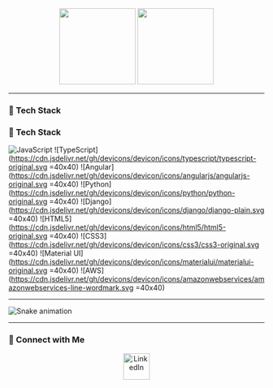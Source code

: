 <div align="center">
  <img src="https://github-readme-stats.vercel.app/api?username=bobyang08250772&hide_title=false&hide_rank=false&show_icons=true&include_all_commits=true&count_private=true&disable_animations=false&theme=dracula&locale=en&hide_border=false" height="150" />
  <img src="https://github-readme-stats.vercel.app/api/top-langs?username=bobyang08250772&locale=en&hide_title=false&layout=compact&card_width=320&langs_count=5&theme=dracula&hide_border=false" height="150" />
</div>

---

### 🚀 Tech Stack

### 🚀 Tech Stack

![JavaScript](https://cdn.jsdelivr.net/gh/devicons/devicon/icons/javascript/javascript-original.svg=40x40)
![TypeScript](https://cdn.jsdelivr.net/gh/devicons/devicon/icons/typescript/typescript-original.svg =40x40)
![Angular](https://cdn.jsdelivr.net/gh/devicons/devicon/icons/angularjs/angularjs-original.svg =40x40)
![Python](https://cdn.jsdelivr.net/gh/devicons/devicon/icons/python/python-original.svg =40x40)
![Django](https://cdn.jsdelivr.net/gh/devicons/devicon/icons/django/django-plain.svg =40x40)
![HTML5](https://cdn.jsdelivr.net/gh/devicons/devicon/icons/html5/html5-original.svg =40x40)
![CSS3](https://cdn.jsdelivr.net/gh/devicons/devicon/icons/css3/css3-original.svg =40x40)
![Material UI](https://cdn.jsdelivr.net/gh/devicons/devicon/icons/materialui/materialui-original.svg =40x40)
![AWS](https://cdn.jsdelivr.net/gh/devicons/devicon/icons/amazonwebservices/amazonwebservices-line-wordmark.svg =40x40)


---

![Snake animation](https://raw.githubusercontent.com/bobyang08250772/bobyang08250772/output/snake.svg)

---

### 🔗 Connect with Me

<p align="center">
  <a href="https://www.linkedin.com/in/xin-yang-b61115255/" target="_blank">
    <img src="https://raw.githubusercontent.com/maurodesouza/profile-readme-generator/master/src/assets/icons/social/linkedin/default.svg" width="52" alt="LinkedIn" />
  </a>
</p>
